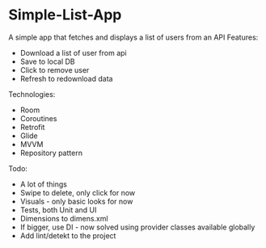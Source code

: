 # Simple-List-App

A simple app that fetches and displays a list of users from an API
Features:
- Download a list of user from api
- Save to local DB
- Click to remove user
- Refresh to redownload data

Technologies:
- Room
- Coroutines
- Retrofit
- Glide
- MVVM
- Repository pattern

Todo:
- A lot of things
- Swipe to delete, only click for now
- Visuals - only basic looks for now
- Tests, both Unit and UI
- Dimensions to dimens.xml
- If bigger, use DI - now solved using provider classes available globally
- Add lint/detekt to the project
